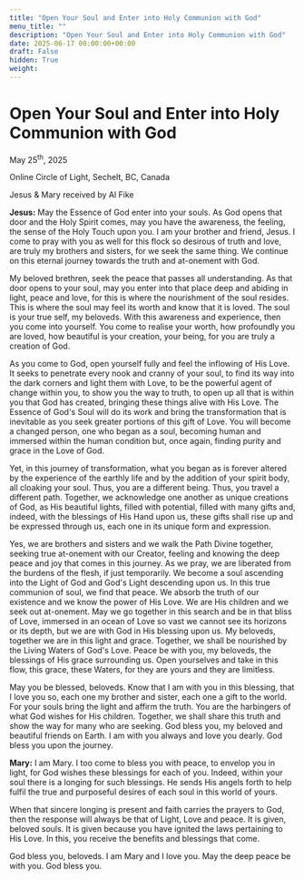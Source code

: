 ```yaml
---
title: "Open Your Soul and Enter into Holy Communion with God"
menu_title: ""
description: "Open Your Soul and Enter into Holy Communion with God"
date: 2025-06-17 00:00:00+00:00
draft: False
hidden: True
weight:
---
```

# Open Your Soul and Enter into Holy Communion with God

May 25<sup>th</sup>, 2025

Online Circle of Light, Sechelt, BC, Canada

Jesus & Mary received by Al Fike

**Jesus:** May the Essence of God enter into your souls. As God opens that door and the Holy Spirit comes, may you have the awareness, the feeling, the sense of the Holy Touch upon you. I am your brother and friend, Jesus. I come to pray with you as well for this flock so desirous of truth and love, are truly my brothers and sisters, for we seek the same thing. We continue on this eternal journey towards the truth and at-onement with God.

My beloved brethren, seek the peace that passes all understanding. As that door opens to your soul, may you enter into that place deep and abiding in light, peace and love, for this is where the nourishment of the soul resides. This is where the soul may feel its worth and know that it is loved. The soul is your true self, my beloveds. With this awareness and experience, then you come into yourself. You come to realise your worth, how profoundly you are loved, how beautiful is your creation, your being, for you are truly a creation of God.

As you come to God, open yourself fully and feel the inflowing of His Love. It seeks to penetrate every nook and cranny of your soul, to find its way into the dark corners and light them with Love, to be the powerful agent of change within you, to show you the way to truth, to open up all that is within you that God has created, bringing these things alive with His Love. The Essence of God's Soul will do its work and bring the transformation that is inevitable as you seek greater portions of this gift of Love. You will become a changed person, one who began as a soul, becoming human and immersed within the human condition but, once again, finding purity and grace in the Love of God.

Yet, in this journey of transformation, what you began as is forever altered by the experience of the earthly life and by the addition of your spirit body, all cloaking your soul. Thus, you are a different being. Thus, you travel a different path. Together, we acknowledge one another as unique creations of God, as His beautiful lights, filled with potential, filled with many gifts and, indeed, with the blessings of His Hand upon us, these gifts shall rise up and be expressed through us, each one in its unique form and expression.

Yes, we are brothers and sisters and we walk the Path Divine together, seeking true at-onement with our Creator, feeling and knowing the deep peace and joy that comes in this journey. As we pray, we are liberated from the burdens of the flesh, if just temporarily. We become a soul ascending into the Light of God and God's Light descending upon us. In this true communion of soul, we find that peace. We absorb the truth of our existence and we know the power of His Love. We are His children and we seek out at-onement. May we go together in this search and be in that bliss of Love, immersed in an ocean of Love so vast we cannot see its horizons or its depth, but we are with God in His blessing upon us. My beloveds, together we are in this light and grace. Together, we shall be nourished by the Living Waters of God's Love. Peace be with you, my beloveds, the blessings of His grace surrounding us. Open yourselves and take in this flow, this grace, these Waters, for they are yours and they are limitless.

May you be blessed, beloveds. Know that I am with you in this blessing, that I love you so, each one my brother and sister, each one a gift to the world. For your souls bring the light and affirm the truth. You are the harbingers of what God wishes for His children. Together, we shall share this truth and show the way for many who are seeking. God bless you, my beloved and beautiful friends on Earth. I am with you always and love you dearly. God bless you upon the journey.

**Mary:** I am Mary. I too come to bless you with peace, to envelop you in light, for God wishes these blessings for each of you. Indeed, within your soul there is a longing for such blessings. He sends His angels forth to help fulfil the true and purposeful desires of each soul in this world of yours.

When that sincere longing is present and faith carries the prayers to God, then the response will always be that of Light, Love and peace. It is given, beloved souls. It is given because you have ignited the laws pertaining to His Love. In this, you receive the benefits and blessings that come.

God bless you, beloveds. I am Mary and I love you. May the deep peace be with you. God bless you.
